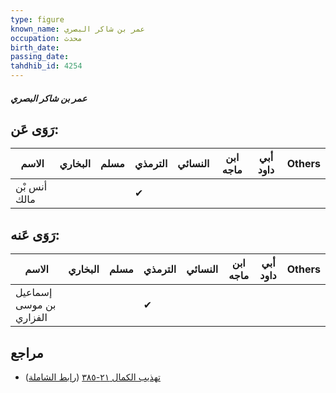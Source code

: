 ```yaml
---
type: figure
known_name: عمر بن شاكر البصري
occupation: محدث
birth_date:
passing_date:
tahdhib_id: 4254
---
```

##### عمر بن شاكر البصري

## رَوَى عَن:
| الاسم        | البخاري | مسلم | الترمذي | النسائي | ابن ماجه | أبي داود | Others |
| ------------ | ------- | ---- | ------- | ------- | -------- | -------- | ------ |
| أنس بْن مالك |         |      | ✔       |         |          |          |        |
## رَوَى عَنه:
| الاسم                   | البخاري | مسلم | الترمذي | النسائي | ابن ماجه | أبي داود | Others |
| ----------------------- | ------- | ---- | ------- | ------- | -------- | -------- | ------ |
| إسماعيل بن موسى الفزاري |         |      | ✔       |         |          |          |        |
## مراجع
- [تهذيب الكمال ٢١-٣٨٥](obsidian://open?vault=Tahdhib-al-Kamal&file=Figures/٤٢٥٤-عمر%20بن%20شاكر%20البصري) ([رابط الشاملة](https://shamela.ws/book/3722/11032))